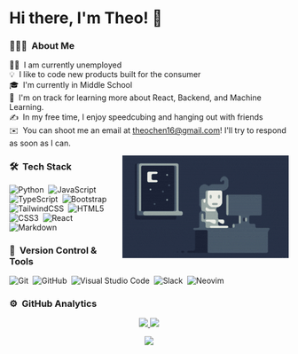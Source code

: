 # Hi there, I'm Theo! 👋

### 👨🏻‍💻 &nbsp;About Me

👨‍💻 &nbsp;I am currently unemployed\
💡 &nbsp;I like to code new products built for the consumer\
🎓 &nbsp;I'm currently in Middle School\
🌱 &nbsp;I'm on track for learning more about React, Backend, and Machine Learning.\
✍️ &nbsp;In my free time, I enjoy speedcubing and hanging out with friends\
✉️ &nbsp;You can shoot me an email at theochen16@gmail.com! I'll try to respond as soon as I can.

<img alt="Night Coding" src="https://raw.githubusercontent.com/AVS1508/AVS1508/master/assets/Night-Coding.gif" align="right"/>

### 🛠 &nbsp;Tech Stack

![Python](https://img.shields.io/badge/python-3670A0?style=for-the-badge&logo=python&logoColor=ffdd54)&nbsp;
![JavaScript](https://img.shields.io/badge/javascript-%23323330.svg?style=for-the-badge&logo=javascript&logoColor=%23F7DF1E)&nbsp;
![TypeScript](https://img.shields.io/badge/TypeScript-3178C6?style=for-the-badge&logo=typescript&logoColor=white)&nbsp;
![Bootstrap](https://img.shields.io/badge/bootstrap-%23563D7C.svg?style=for-the-badge&logo=bootstrap&logoColor=white)&nbsp;
![TailwindCSS](https://img.shields.io/badge/Tailwind-38B2AC?style=for-the-badge&logo=tailwind-css&logoColor=white)&nbsp;
![HTML5](https://img.shields.io/badge/html5-%23E34F26.svg?style=for-the-badge&logo=html5&logoColor=white)&nbsp;
![CSS3](https://img.shields.io/badge/css3-%231572B6.svg?style=for-the-badge&logo=css3&logoColor=white)&nbsp;
![React](https://img.shields.io/badge/-ReactJs-61DAFB?logo=react&logoColor=white&style=for-the-badge)&nbsp;
![Markdown](https://img.shields.io/badge/markdown-%23000000.svg?style=for-the-badge&logo=markdown&logoColor=white)&nbsp;

### 🧰 &nbsp;Version Control & Tools

![Git](https://img.shields.io/badge/git-%23F05033.svg?style=for-the-badge&logo=git&logoColor=white)&nbsp;
![GitHub](https://img.shields.io/badge/github-%23121011.svg?style=for-the-badge&logo=github&logoColor=white)&nbsp;
![Visual Studio Code](https://img.shields.io/badge/Visual%20Studio%20Code-0078d7.svg?style=for-the-badge&logo=visual-studio-code&logoColor=white)&nbsp;
![Slack](https://img.shields.io/badge/Slack-4A154B?style=for-the-badge&logo=slack&logoColor=white)&nbsp;
![Neovim](https://img.shields.io/badge/Neovim-57A143?logo=neovim&logoColor=white&style=for-the-badge)&nbsp;

### ⚙️ &nbsp;GitHub Analytics

<p align="center">
  <a href="https://github.com/ANewProfile">
    <img height="180em" src="https://github-readme-stats-eight-theta.vercel.app/api?username=ANewProfile&show_icons=true&theme=algolia&include_all_commits=true&count_private=true"/>
  </a>
  <a href="https://github.com/ANewProfile">
    <img height="180em" src="https://github-readme-stats-eight-theta.vercel.app/api/top-langs/?username=ANewProfile&layout=compact&langs_count=8&theme=algolia"/>
  </a>
</p>

<p align="center">
  <img height="180em" src="https://github-readme-streak-stats.herokuapp.com/?user=ANewProfile&theme=dark&hide_border=true"/>
</p>

